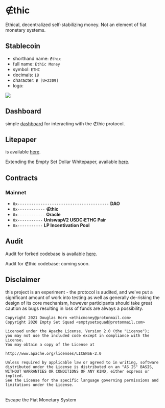 # ∉thic
Ethical, decentralized self-stabilizing money. Not an element of fiat monetary systems.

## Stablecoin

- shorthand name: `∉thic`
- full name: `Ethic Money`
- symbol: `ETHC`
- decimals: `18`
- character: `∉ [U+2209]`
- logo:

![](https://raw.githubusercontent.com/DouglasHorn/ethic-dashboard/master/ethic_logo.png)

## Dashboard

simple [dashboard](https://github.com/douglashorn/ethic-dashboard) for interacting with the ∉thic protocol.

## Litepaper

is available [here](https://github.com/douglashorn/ethic/blob/master/xxxxx.pdf).

Extending the Empty Set Dollar Whitepaper, available [here](https://github.com/emptysetsquad/dollar/blob/master/d%C3%B8llar.pdf).

## Contracts
### Mainnet
- `0x----------------------------------------` **DAO**
- `0x------------` **∉thic**
- `0x------------` **Oracle**
- `0x-----------` **UniswapV2 USDC:ETHC Pair**
- `0x-----------` **LP Incentivation Pool**

## Audit

Audit for forked codebase is available [here](https://github.com/emptysetsquad/dollar/blob/master/audit/REP-Dollar-06-11-20.pdf).

Audit for ∉thic codebase: coming soon.

## Disclaimer
this project is an experiment - the protocol is audited, and we've put a significant amount of work into testing as well as generally de-risking the design of its core mechanism, however participants should take great caution as bugs resulting in loss of funds are always a possibility.

```
Copyright 2021 Douglas Horn <ethicmoney@protonmail.com>
Copyright 2020 Empty Set Squad <emptysetsquad@protonmail.com>

Licensed under the Apache License, Version 2.0 (the "License");
you may not use the included code except in compliance with the License.
You may obtain a copy of the License at

http://www.apache.org/licenses/LICENSE-2.0

Unless required by applicable law or agreed to in writing, software
distributed under the License is distributed on an "AS IS" BASIS,
WITHOUT WARRANTIES OR CONDITIONS OF ANY KIND, either express or implied.
See the License for the specific language governing permissions and
limitations under the License.
```

<br>
Escape the Fiat Monetary System
